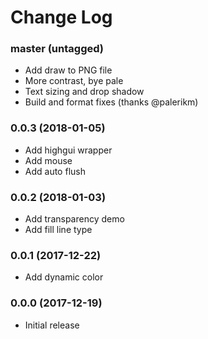 Change Log
==========

### master (untagged)

* Add draw to PNG file
* More contrast, bye pale
* Text sizing and drop shadow
* Build and format fixes (thanks @palerikm)

### 0.0.3 (2018-01-05)

* Add highgui wrapper
* Add mouse
* Add auto flush

### 0.0.2 (2018-01-03)

* Add transparency demo
* Add fill line type

### 0.0.1 (2017-12-22)

* Add dynamic color

### 0.0.0 (2017-12-19)

* Initial release

